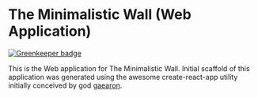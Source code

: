 # The Minimalistic Wall (Web Application)

[![Greenkeeper badge](https://badges.greenkeeper.io/abdulhannanali/the-minimalistic-wall.svg)](https://greenkeeper.io/)

This is the Web application for The Minimalistic Wall. Initial scaffold
of this application was generated using the awesome create-react-app
utility initially conceived by god [gaearon](https://github.com/gaearon).